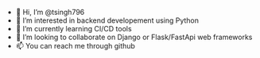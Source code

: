 - 👋 Hi, I’m @tsingh796
- 👀 I’m interested in backend developement using Python
- 🌱 I’m currently learning CI/CD tools
- 💞️ I’m looking to collaborate on Django or Flask/FastApi web frameworks
- 📫 You can reach me through github

<!---
tsingh796/tsingh796 is a ✨ special ✨ repository because its `README.md` (this file) appears on your GitHub profile.
You can click the Preview link to take a look at your changes.
--->
